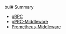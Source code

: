 bui# Summary
- [gRPC](grpc/grpc.md)
- [gPRC-Middleware](middleware.md)
- [Prometheus-Middleware](prometheus.md)



